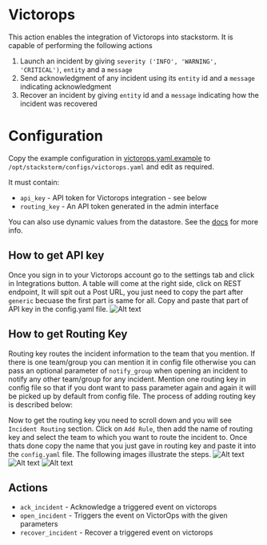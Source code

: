 # Victorops

This action enables the integration of Victorops into stackstorm. It is capable of performing the following actions
1. Launch an incident by giving `severity ('INFO', 'WARNING', 'CRITICAL')`, `entity` and a `message` 
2. Send acknowledgment of any incident using its `entity` id and a `message` indicating acknowledgment
3. Recover an incident by giving `entity` id and a `message` indicating how the incident was recovered

# Configuration

Copy the example configuration in [victorops.yaml.example](./victorops.yaml.example)
to `/opt/stackstorm/configs/victorops.yaml` and edit as required.

It must contain:

* `api_key` - API token for Victorops integration - see below
* `routing_key` - An API token generated in the admin interface

You can also use dynamic values from the datastore. See the
[docs](https://docs.stackstorm.com/reference/pack_configs.html) for more info.

## How to get API key

Once you sign in to your Victorops account go to the settings tab and click in Integrations button. A table will come at the right side, click on REST endpoint, It will spit out a Post URL, you just need to copy the part after `generic` becuase the first part is same for all. Copy and paste that part of API key in the config.yaml file.
![Alt text](/st2contrib/_images/api_key.png?raw=true "add API key")


## How to get Routing Key

Routing key routes the incident information to the team  that you mention. If there is one team/group you can mention it in config file otherwise you can pass an optional parameter of `notify_group` when opening an incident to notify any other team/group for any incident. Mention one routing key in config file so that if you dont want to pass parameter again and again it will be picked up by default from config file. The process of adding routing key is described below:

Now to get the routing key you need to scroll down and you will see `Incident Routing` section. Click on `Add Rule`, then add the name of routing key and select the team to which you want to route the incident to. Once thats done copy the name that you just gave in routing key and paste it into the `config.yaml` file. The following images illustrate the steps.
![Alt text](/st2contrib/_images/add_rule.png?raw=true "add Rule")
![Alt text](/st2contrib/_images/routing_key.png?raw=true "add routing key")
![Alt text](/st2contrib/_images/done.png?raw=true "select team to route the incidents to")


## Actions

* `ack_incident` - Acknowledge a triggered event on victorops
* `open_incident` - Triggers the event on VictorOps with the given parameters
* `recover_incident` - Recover a triggered event on victorops
